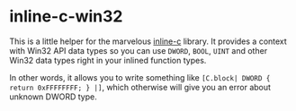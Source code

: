 # inline-c-win32

This is a little helper for the marvelous [inline-c](http://hackage.haskell.org/package/inline-c) library. It provides a context with Win32 API data types so you can use ```DWORD```, ```BOOL```, ```UINT``` and other Win32 data types right in your inlined function types.

In other words, it allows you to write something like ```[C.block| DWORD { return 0xFFFFFFFF; } |]```, which otherwise will give you an error about unknown DWORD type.

